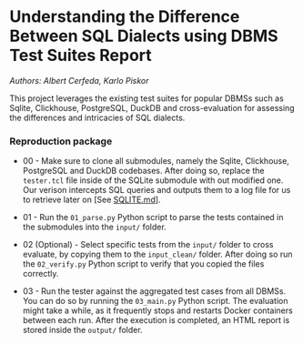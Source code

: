 # Understanding the Difference Between SQL Dialects using DBMS Test Suites Report
*Authors: Albert Cerfeda, Karlo Piskor*

This project leverages the existing test suites for popular DBMSs such as Sqlite, Clickhouse, PostgreSQL, DuckDB and cross-evaluation for assessing the differences and intricacies of SQL dialects.
### Reproduction package
- 00 - Make sure to clone all submodules, namely the Sqlite, Clickhouse, PostgreSQL and DuckDB codebases. After doing so, replace the `tester.tcl` file inside of the SQLite submodule with out modified one. Our verison intercepts SQL queries and outputs them to a log file for us to retrieve later on [See [SQLITE.md](./SQLITE.md)].

- 01 - Run the `01_parse.py` Python script to parse the tests contained in the submodules into the `input/` folder.
- 02 (Optional) - Select specific tests from the `input/` folder to cross evaluate, by copying them to the `input_clean/` folder. After doing so run the `02_verify.py` Python script to verify that you copied the files correctly.
- 03 - Run the tester against the aggregated test cases from all DBMSs. You can do so by running the `03_main.py` Python script. The evaluation might take a while, as it frequently stops and restarts Docker containers between each run. After the execution is completed, an HTML report is stored inside the `output/` folder.
